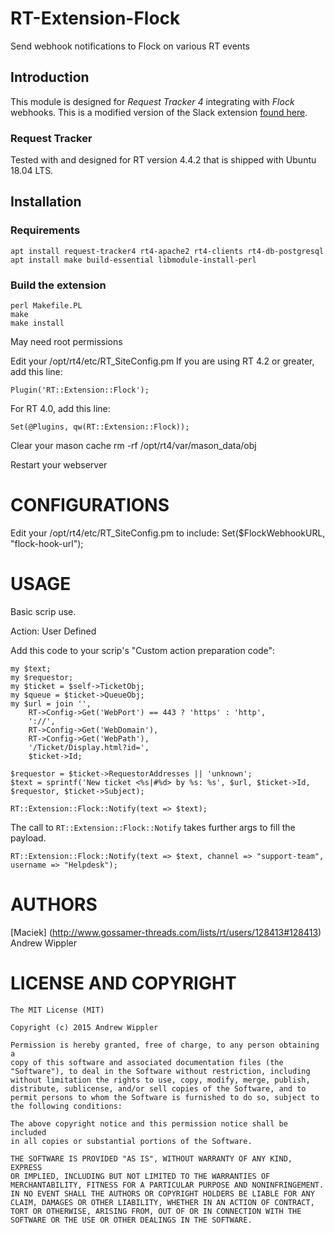 # RT-Extension-Flock
Send webhook notifications to Flock on various RT events

## Introduction
This module is designed for *Request Tracker 4* integrating with *Flock* webhooks. This is a modified version of the Slack extension [found here](https://github.com/andrewwippler/RT-Extension-Slack).

### Request Tracker
Tested with and designed for RT version 4.4.2 that is shipped with Ubuntu 18.04 LTS.

## Installation

### Requirements
    apt install request-tracker4 rt4-apache2 rt4-clients rt4-db-postgresql
    apt install make build-essential libmodule-install-perl

### Build the extension
    perl Makefile.PL
    make
    make install

May need root permissions

Edit your /opt/rt4/etc/RT_SiteConfig.pm
If you are using RT 4.2 or greater, add this line:

	Plugin('RT::Extension::Flock');

For RT 4.0, add this line:

	Set(@Plugins, qw(RT::Extension::Flock));

Clear your mason cache
		rm -rf /opt/rt4/var/mason_data/obj

Restart your webserver

# CONFIGURATIONS
Edit your /opt/rt4/etc/RT_SiteConfig.pm to include:
    Set($FlockWebhookURL, "flock-hook-url");

# USAGE

Basic scrip use. 

Action: User Defined

Add this code to your scrip's "Custom action preparation code":


```
my $text; 
my $requestor; 
my $ticket = $self->TicketObj; 
my $queue = $ticket->QueueObj; 
my $url = join '', 
	RT->Config->Get('WebPort') == 443 ? 'https' : 'http', 
	'://', 
	RT->Config->Get('WebDomain'), 
	RT->Config->Get('WebPath'), 
	'/Ticket/Display.html?id=', 
	$ticket->Id; 
 
$requestor = $ticket->RequestorAddresses || 'unknown'; 
$text = sprintf('New ticket <%s|#%d> by %s: %s', $url, $ticket->Id, $requestor, $ticket->Subject); 

RT::Extension::Flock::Notify(text => $text); 
```

The call to ``RT::Extension::Flock::Notify`` takes further args to fill the payload.

```
RT::Extension::Flock::Notify(text => $text, channel => "support-team", username => "Helpdesk"); 
```

# AUTHORS
[Maciek] (http://www.gossamer-threads.com/lists/rt/users/128413#128413)  
Andrew Wippler 
    

# LICENSE AND COPYRIGHT
    The MIT License (MIT)

    Copyright (c) 2015 Andrew Wippler

    Permission is hereby granted, free of charge, to any person obtaining a
    copy of this software and associated documentation files (the
    "Software"), to deal in the Software without restriction, including
    without limitation the rights to use, copy, modify, merge, publish,
    distribute, sublicense, and/or sell copies of the Software, and to
    permit persons to whom the Software is furnished to do so, subject to
    the following conditions:

    The above copyright notice and this permission notice shall be included
    in all copies or substantial portions of the Software.

    THE SOFTWARE IS PROVIDED "AS IS", WITHOUT WARRANTY OF ANY KIND, EXPRESS
    OR IMPLIED, INCLUDING BUT NOT LIMITED TO THE WARRANTIES OF
    MERCHANTABILITY, FITNESS FOR A PARTICULAR PURPOSE AND NONINFRINGEMENT.
    IN NO EVENT SHALL THE AUTHORS OR COPYRIGHT HOLDERS BE LIABLE FOR ANY
    CLAIM, DAMAGES OR OTHER LIABILITY, WHETHER IN AN ACTION OF CONTRACT,
    TORT OR OTHERWISE, ARISING FROM, OUT OF OR IN CONNECTION WITH THE
    SOFTWARE OR THE USE OR OTHER DEALINGS IN THE SOFTWARE.

